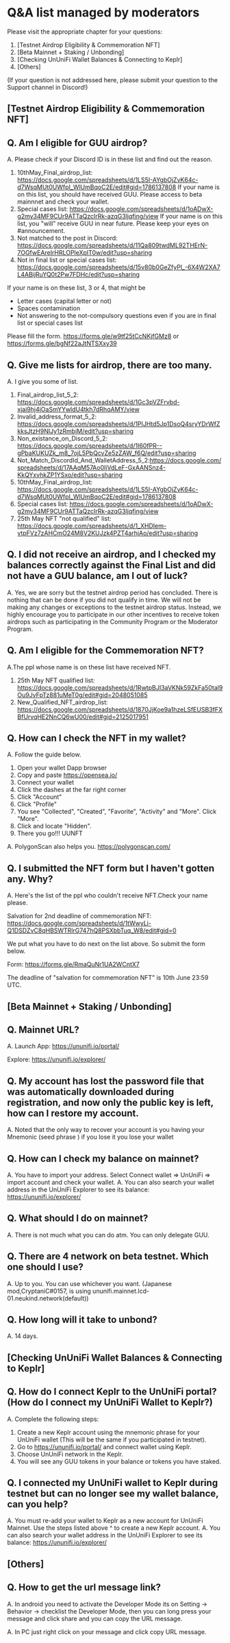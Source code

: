 # Q&A list managed by moderators


Please visit the appropriate chapter for your questions:
1) [Testnet Airdrop Eligibility & Commemoration NFT]
2) [Beta Mainnet + Staking / Unbonding]
3) [Checking UnUniFi Wallet Balances & Connecting to Keplr]
4) [Others]

(If your question is not addressed here, please submit your question to the Support channel in Discord!)


## [Testnet Airdrop Eligibility & Commemoration NFT]

## Q. Am I eligible for GUU airdrop?

A. Please check if your Discord ID is in these list and find out the reason.
   1. 10thMay_Final_airdrop_list: https://docs.google.com/spreadsheets/d/1LS5I-AYgbOjZvK64c-d7WsqMUt0UWfpI_WlUmBqoC2E/edit#gid=1786137808 If your name is on this list, you should have received GUU. Please access to beta mainnnet and check your wallet.
   2. Special cases list: https://docs.google.com/spreadsheets/d/1oADwX-g2my34MF9CUr9ATTaQzcIrRk-azqG3ljqfing/view If your name is on this list, you "will" receive GUU in near future. Please keep your eyes on #announcement.
   3. Not matched to the post in Discord: https://docs.google.com/spreadsheets/d/11Qa809twdML92THErN-7OGfwEAreIrHRLOPleXpIT0w/edit?usp=sharing  
   4. Not in final list or special cases list: https://docs.google.com/spreadsheets/d/15v80b0GeZfyPl_-6X4W2XA7L4ABijRuYQ0t2Pw7FDHc/edit?usp=sharing

If your name is on these list, 3 or 4, that might be

- Letter cases (capital letter or not)
- Spaces contamination
- Not answering to the not-compulsory questions even if you are in final list or special cases list
 
Please fill the form. https://forms.gle/w9tf25tCcNKjfGMz8 or https://forms.gle/bgNf22aJtNTSXxy39

## Q. Give me lists for airdrop, there are too many.

A. I give you some of list.
   1. Final_airdrop_list_5_2: https://docs.google.com/spreadsheets/d/1Gc3pVZFrvbd-xjai9hj4jOaSmYYwldU4tkh7dRhqAMY/view
   2. Invalid_address_format_5_2: https://docs.google.com/spreadsheets/d/1PlJHtd5Jp1DsoQ4sryYDrWfZkksJtzH9NIJy1zRmbjM/edit?usp=sharing
   3. Non_existance_on_Discord_5_2: https://docs.google.com/spreadsheets/d/1I60fPR--gPbaKUKUZk_m8_7ojL5PbQcvZe5zZAW_f6Q/edit?usp=sharing
   4. Not_Match_DiscordId_And_WalletAddress_5_2:https://docs.google.com/spreadsheets/d/17AAqM57Ao0IjVdLeF-GxAANSnz4-KkQYxvhkZP1YSxo/edit?usp=sharing
   5. 10thMay_Final_airdrop_list: https://docs.google.com/spreadsheets/d/1LS5I-AYgbOjZvK64c-d7WsqMUt0UWfpI_WlUmBqoC2E/edit#gid=1786137808
   6. Special cases list: https://docs.google.com/spreadsheets/d/1oADwX-g2my34MF9CUr9ATTaQzcIrRk-azqG3ljqfing/view
   7. 25th May NFT "not qualified" list: https://docs.google.com/spreadsheets/d/1_XHDIem-vtpFVz7zAHCmO24M8V2KUJzk4PZT4arhjAo/edit?usp=sharing 

## Q. I did not receive an airdrop, and I checked my balances correctly against the Final List and did not have a GUU balance, am I out of luck?

A. Yes, we are sorry but the testnet airdrop period has concluded. There is nothing that can be done if you did not qualify in time. We will not be making any changes or exceptions to the testnet airdrop status. Instead, we highly encourage you to participate in our other incentives to receive token airdrops such as participating in the Community Program or the Moderator Program.

## Q. Am I eligible for the Commemoration NFT?

A.The ppl whose name is on these list have received NFT.
  1. 25th May NFT qualified list: https://docs.google.com/spreadsheets/d/1RwtpBJI3aVKNk59ZkFa50tal9Ou9JvFpTz881uMeT0g/edit#gid=2048051085
  2. New_Qualified_NFT_airdrop_list: https://docs.google.com/spreadsheets/d/1870JjKoe9a1hzeLSfEUSB3fFXBfUrvqHE2NnCQ6wU00/edit#gid=2125017951

## Q. How can I check the NFT in my wallet?

A. Follow the guide below.
   1. Open your wallet Dapp browser
   2. Copy and paste https://opensea.io/
   3. Connect your wallet
   4. Click the dashes at the far right corner
   5. Click "Account"
   6. Click "Profile"
   7. You see "Collected", "Created", "Favorite", "Activity" and "More". Click "More".
   8. Click and locate "Hidden". 
   9. There you go!!! UUNFT

A. PolygonScan also helps you. https://polygonscan.com/

## Q. I submitted the NFT form but I haven't gotten any. Why?

A. Here's the list of the ppl who couldn't receive NFT.Check your name please.

Salvation for 2nd deadline of commemoration NFT: https://docs.google.com/spreadsheets/d/1tWwyLi-Q1DSDZvC8qHBSWTRlrG747hQ8PSXbbTuq_W8/edit#gid=0

We put what you have to do next on the list above. So submit the form below.

Form: https://forms.gle/RmaQuNr1UA2WCntX7

The deadline of "salvation for commemoration NFT" is 10th June 23:59 UTC.


## [Beta Mainnet + Staking / Unbonding]

## Q. Mainnet URL?

A. Launch App: https://ununifi.io/portal/

Explore: https://ununifi.io/explorer/

## Q. My account has lost the password file that was automatically downloaded during registration, and now only the public key is left, how can I restore my account.
A. Noted that the only way to recover your account is you having your Mnemonic (seed phrase ) if you lose it you lose your wallet

## Q. How can I check my balance on mainnet?
A. You have to import your address. Select Connect wallet => UnUniFi => import account and check your wallet.
A. You can also search your wallet address in the UnUniFi Explorer to see its balance: https://ununifi.io/explorer/

## Q. What should I do on mainnet?
A. There is not much what you can do atm. You can only delegate GUU.

## Q. There are 4 network on beta testnet. Which one should I use?

A. Up to you. You can use whichever you want. (Japanese mod,CryptaniC#0157, is using ununifi.mainnet.lcd-01.neukind.network(default))

## Q. How long will it take to unbond?
A. 14 days.


## [Checking UnUniFi Wallet Balances & Connecting to Keplr]

## Q. How do I connect Keplr to the UnUniFi portal? (How do I connect my UnUniFi Wallet to Keplr?)
A. Complete the following steps:
  1. Create a new Keplr account using the mnemonic phrase for your UnUniFi wallet (This will be the same if you participated in testnet).
  2. Go to https://ununifi.io/portal/ and connect wallet using Keplr.
  3. Choose UnUniFi network in the Keplr.
  4. You will see any GUU tokens in your balance or tokens you have staked.

## Q. I connected my UnUniFi wallet to Keplr during testnet but can no longer see my wallet balance, can you help?
A. You must re-add your wallet to Keplr as a new account for UnUniFi Mainnet. Use the steps listed above ^ to create a new Keplr account.
A. You can also search your wallet address in the UnUniFi Explorer to see its balance: https://ununifi.io/explorer/


## [Others]

## Q. How to get the url message link?
A. In android you need to activate the Developer Mode its on Setting -> Behavior -> checklist the Developer Mode, then you can long press your message and click share and you can copy the URL message.

A. In PC just right click on your message and click copy URL message.
